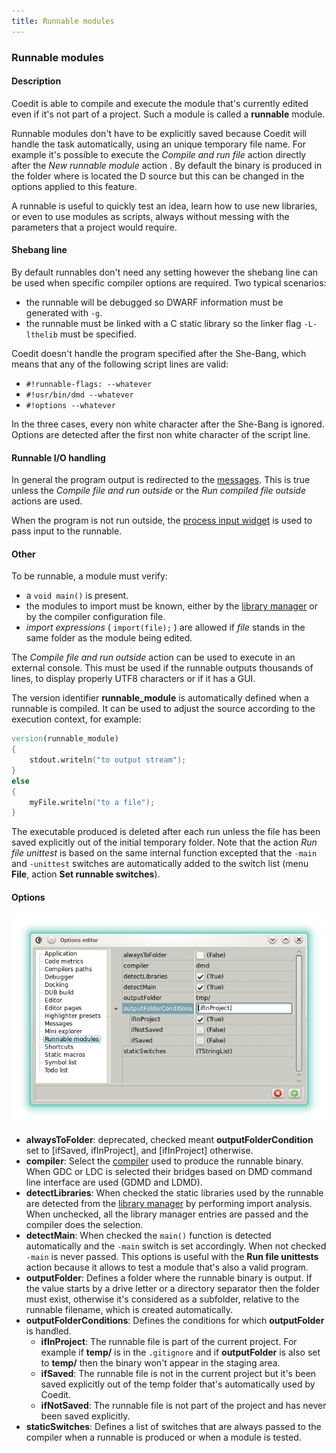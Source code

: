 ```yaml
---
title: Runnable modules
---
```


### Runnable modules

#### Description

Coedit is able to compile and execute the module that's currently edited even if it's not part of a project.
Such a module is called a **runnable** module.

Runnable modules don't have to be explicitly saved because Coedit will handle the task automatically, using an unique temporary file name.
For example it's possible to execute the _Compile and run file_ action directly after the _New runnable module_ action .
By default the binary is produced in the folder where is located the D source but this can be changed in the options applied to this feature.

A runnable is useful to quickly test an idea, learn how to use new libraries, or even to use modules as scripts, always without messing with the parameters that a project would require.

#### Shebang line

By default runnables don't need any setting however the shebang line can be used when specific compiler options are required.
Two typical scenarios:

- the runnable will be debugged so DWARF information must be generated with `-g`.
- the runnable must be linked with a C static library so the linker flag `-L-lthelib` must be specified.

Coedit doesn't handle the program specified after the She-Bang, which means that any of the following script lines are valid:

- `#!runnable-flags: --whatever`
- `#!usr/bin/dmd --whatever`
- `#!options --whatever`

In the three cases, every non white character after the She-Bang is ignored.
Options are detected after the first non white character of the script line.

#### Runnable I/O handling

In general the program output is redirected to the [messages](widgets_messages).
This is true unless the _Compile file and run outside_ or the _Run compiled file outside_ actions are used.

When the program is not run outside, the [process input widget](widgets_process_input) is used to pass input to the runnable.

#### Other

To be runnable, a module must verify:

- a `void main()` is present.
- the modules to import must be known, either by the [library manager](widgets_library_manager) or by the compiler configuration file.
- _import expressions_ ( `import(file);` ) are allowed if _file_ stands in the same folder as the module being edited.

The _Compile file and run outside_ action can be used to execute in an external console.
This must be used if the runnable outputs thousands of lines, to display properly UTF8 characters or if it has a GUI.

The version identifier **runnable_module** is automatically defined when a runnable is compiled.
It can be used to adjust the source according to the execution context, for example:

```d
version(runnable_module)
{
    stdout.writeln("to output stream");
}
else
{
    myFile.writeln("to a file");
}
```

The executable produced is deleted after each run unless the file has been saved explicitly out of the initial temporary folder.
Note that the action _Run file unittest_ is based on the same internal function excepted that the `-main` and `-unittest` switches are automatically added to the switch list (menu **File**, action **Set runnable switches**).

#### Options

![](img/options_runnables.png)

- **alwaysToFolder**: deprecated, checked meant **outputFolderCondition** set to [ifSaved, ifInProject], and [ifInProject] otherwise.
- **compiler**: Select the [compiler](options_compilers_paths) used to produce the runnable binary. When GDC or LDC is selected their bridges based on DMD command line interface are used (GDMD and LDMD).
- **detectLibraries**: When checked the static libraries used by the runnable are detected from the [library manager](widgets_library_manager) by performing import analysis. When unchecked, all the library manager entries are passed and the compiler does the selection.
- **detectMain**: When checked the `main()` function is detected automatically and the `-main` switch is set accordingly. When not checked `-main` is never passed. This options is useful with the **Run file unittests** action because it allows to test a module that's also a valid program.
- **outputFolder**: Defines a folder where the runnable binary is output. If the value starts by a drive letter or a directory separator then the folder must exist, otherwise it's considered as a subfolder, relative to the runnable filename, which is created automatically.
- **outputFolderConditions**: Defines the conditions for which **outputFolder** is handled.
    - **ifInProject**: The runnable file is part of the current project. For example if **temp/** is in the `.gitignore` and if **outputFolder** is also set to **temp/** then the binary won't appear in the staging area.
    - **ifSaved**: The runnable file is not in the current project but it's been saved explicitly out of the temp folder that's automatically used by Coedit.
    - **ifNotSaved**: The runnable file is not part of the project and has never been saved explicitly.
- **staticSwitches**: Defines a list of switches that are always passed to the compiler when a runnable is produced or when a module is tested.